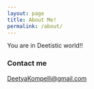 ```yaml
---
layout: page
title: About Me!
permalink: /about/
---
```


You are in Deetistic world!!

### Contact me

[DeetyaKompelli@gmail.com](mailto:DeetyaKompelli@gmail.com)
